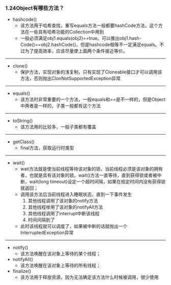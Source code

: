 ### 1.24Object有哪些方法？

- hashcode()
  - 该方法用于哈希查找，重写equals方法一般都要hashCode方法，这个方法在一些具有哈希功能的Collection中用到
  - 一般必须满足obj1.equals(obj2)==true。可以推出obj1.hash- Code()==obj2.hashCode()，但是hashcode相等不一定满足equals。不过为了提高效率，应该尽量使上面两个条件接近等价。

****

- clone()
  - 保护方法，实现对象的浅复制，只有实现了Cloneable接口才可以调用该方法，否则抛出ClonNotSupportedException异常

****

- equals()
  - 该方法时非常重要的一个方法，一般equals和==是不一样的，但是Object中两者是一样的，子类一般都有这个方法

****

- toString()
  - 该方法用的比较多，一般子类都有覆盖

****

- getClass()
  - final方法，获取运行时类型

****

- wait()
  - wati方法就是使当前线程等待该对象的锁，当前线程必须是该对象的拥有者，也就是具有该对象的锁。wait()方法一直等待，直到获得锁或者被中断，wait(long timeout)设定一个超时间隔，如果在规定时间内没有获得锁就返回；
  - 调用该方法后当前线程进入睡眠状态，直到一下事件发生
    1. 其他线程调用了该对象的notify方法
    2. 其他线程嗲用了该对象的notifyAll方法
    3. 其他线程调用了interrupt中断该线程
    4. 时间间隔到了
  - 此时该线程就可以调度了，如果被中断的话就抛出一个InterruptedException异常

****

- notify()
  - 该方法唤醒在该对象上等待的某个线程；
- notifyAll()
  - 该方法唤醒在该对象上等待的所有线程；
- finalize()
  - 该方法用于释放资源，因为无法确定该方法什么时候被调用，很少使用